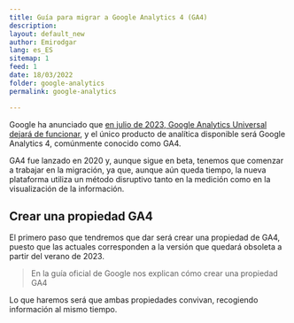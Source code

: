 ```yaml
---
title: Guía para migrar a Google Analytics 4 (GA4)
description: 
layout: default_new
author: Emirodgar
lang: es_ES
sitemap: 1
feed: 1
date: 18/03/2022
folder: google-analytics
permalink: google-analytics

--- 
```


Google ha anunciado que [en julio de 2023, Google Analytics Universal dejará de funcionar](https://blog.google/products/marketingplatform/analytics/prepare-for-future-with-google-analytics-4/), y el único producto de analítica disponible será Google Analytics 4, comúnmente conocido como GA4.

GA4 fue lanzado en 2020 y, aunque sigue en beta, tenemos que comenzar a trabajar en la migración, ya que, aunque aún queda tiempo, la nueva plataforma utiliza un método disruptivo tanto en la medición como en la visualización de la información.

## Crear una propiedad GA4

El primero paso que tendremos que dar será crear una propiedad de GA4, puesto que las actuales corresponden a la versión que quedará obsoleta a partir del verano de 2023.

> En la guía oficial de Google nos explican cómo crear una propiedad GA4

Lo que haremos será que ambas propiedades convivan, recogiendo información al mismo tiempo.
<!--stackedit_data:
eyJoaXN0b3J5IjpbNDY1ODc4MjM5LC0yMTExNDMwMTUxXX0=
-->